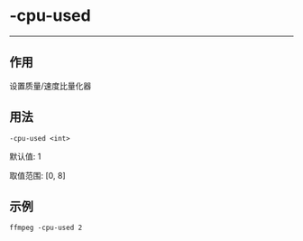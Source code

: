 # -cpu-used

---

## 作用

设置质量/速度比量化器

## 用法

```shell
-cpu-used <int>
```

默认值: 1

取值范围: [0, 8]

## 示例

```shell
ffmpeg -cpu-used 2
```
